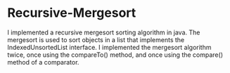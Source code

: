 # Recursive-Mergesort
I implemented a recursive mergesort sorting algorithm in java. The mergesort is used to sort objects in a list that implements the IndexedUnsortedList interface. I implemented the mergesort algorithm twice, once using the compareTo() method, and once using the compare() method of a comparator.

